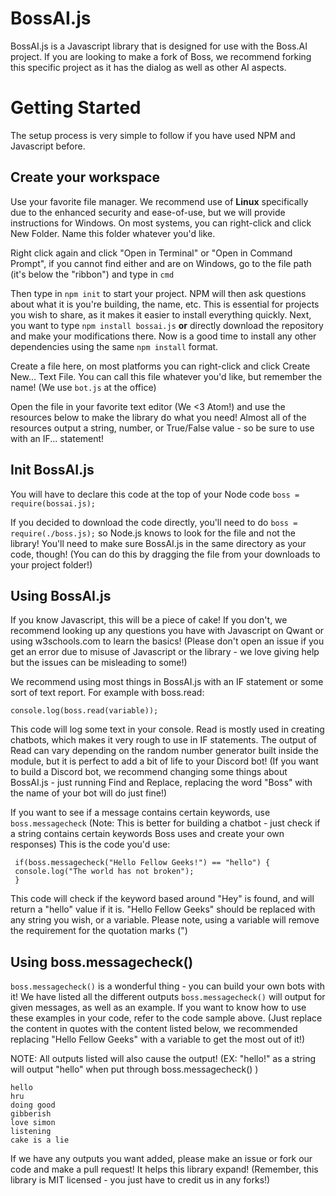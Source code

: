 # BossAI.js

BossAI.js is a Javascript library that is designed for use with the Boss.AI project. If you are looking to make a fork of Boss, we recommend forking this specific project as it has the dialog as well as other AI aspects.


# Getting Started

The setup process is very simple to follow if you have used NPM and Javascript before.

## Create your workspace

Use your favorite file manager. We recommend use of **Linux** specifically due to the enhanced security and ease-of-use, but we will provide instructions for Windows. On most systems, you can right-click and click New Folder. Name this folder whatever you'd like.

Right click again and click "Open in Terminal" or "Open in Command Prompt", if you cannot find either and are on Windows, go to the file path (it's below the "ribbon") and type in `cmd`

Then type in `npm init` to start your project. NPM will then ask questions about what it is you're building, the name, etc. This is essential for projects you wish to share, as it makes it easier to install everything quickly.
Next, you want to type `npm install bossai.js` **or** directly download the repository and make your modifications there. Now is a good time to install any other dependencies using the same `npm install` format.

Create a file here, on most platforms you can right-click and click Create New... Text File. You can call this file whatever you'd like, but remember the name! (We use `bot.js` at the office)

Open the file in your favorite text editor (We <3 Atom!) and use the resources below to make the library do what you need! Almost all of the resources output a string, number, or True/False value - so be sure to use with an IF... statement!
## Init BossAI.js

You will have to declare this code at the top of your Node code `boss = require(bossai.js); `

If you decided to download the code directly, you'll need to do `boss = require(./boss.js);` so Node.js knows to look for the file and not the library! You'll need to make sure BossAI.js in the same directory as your code, though! (You can do this by dragging the file from your downloads to your project folder!)

## Using BossAI.js

If you know Javascript, this will be a piece of cake! If you don't, we recommend looking up any questions you have with Javascript on Qwant or using w3schools.com to learn the basics! (Please don't open an issue if you get an error due to misuse of Javascript or the library - we love giving help but the issues can be misleading to some!)

We recommend using most things in BossAI.js with an IF statement or some sort of text report. For example with boss.read:

    console.log(boss.read(variable));
    
This code will log some text in your console. Read is mostly used in creating chatbots, which makes it very rough to use in IF statements. The output of Read can vary depending on the random number generator built inside the module, but it is perfect to add a bit of life to your Discord bot! (If you want to build a Discord bot, we recommend changing some things about BossAI.js - just running Find and Replace, replacing the word "Boss" with the name of your bot will do just fine!)

If you want to see if a message contains certain keywords, use `boss.messagecheck` (Note: This is better for building a chatbot - just check if a string contains certain keywords Boss uses and create your own responses)
This is the code you'd use:

     if(boss.messagecheck("Hello Fellow Geeks!") == "hello") {
     console.log("The world has not broken");
     }
This code will check if the keyword based around "Hey" is found, and will return a "hello" value if it is. "Hello Fellow Geeks" should be replaced with any string you wish, or a variable. Please note, using a variable will remove the requirement for the quotation marks (")

## Using boss.messagecheck()

`boss.messagecheck()` is a wonderful thing - you can build your own bots with it! We have listed all the different outputs `boss.messagecheck()` will output for given messages, as well as an example. If you want to know how to use these examples in your code, refer to the code sample above. (Just replace the content in quotes with the content listed below, we recommended replacing "Hello Fellow Geeks" with a variable to get the most out of it!)

NOTE: All outputs listed will also cause the output! (EX: "hello!" as a string will output "hello" when put through boss.messagecheck() )

    hello
    hru
    doing good
    gibberish
    love simon
    listening
    cake is a lie
If we have any outputs you want added, please make an issue or fork our code and make a pull request! It helps this library expand! (Remember, this library is MIT licensed - you just have to credit us in any forks!)
